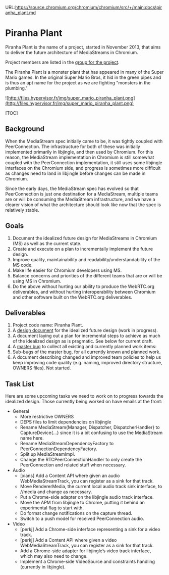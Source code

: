 URL:https://source.chromium.org/chromium/chromium/src/+/main:docs\piranha_plant.md
# Piranha Plant

Piranha Plant is the name of a project, started in November 2013, that aims to
deliver the future architecture of MediaStreams in Chromium.

Project members are listed in the
[group for the project](https://groups.google.com/a/chromium.org/forum/#!members/piranha-plant).

The Piranha Plant is a monster plant that has appeared in many of the Super
Mario games. In the original Super Mario Bros, it hid in the green pipes and is
thus an apt name for the project as we are fighting "monsters in the plumbing."

![http://files.hypervisor.fr/img/super_mario_piranha_plant.png](http://files.hypervisor.fr/img/super_mario_piranha_plant.png)

[TOC]

## Background

When the MediaStream spec initially came to be, it was tightly coupled with
PeerConnection. The infrastructure for both of these was initially implemented
primarily in libjingle, and then used by Chromium. For this reason, the
MediaStream implementation in Chromium is still somewhat coupled with the
PeerConnection implementation, it still uses some libjingle interfaces on the
Chromium side, and progress is sometimes more difficult as changes need to land
in libjingle before changes can be made in Chromium.

Since the early days, the MediaStream spec has evolved so that PeerConnection is
just one destination for a MediaStream, multiple teams are or will be consuming
the MediaStream infrastructure, and we have a clearer vision of what the
architecture should look like now that the spec is relatively stable.

## Goals

1.  Document the idealized future design for MediaStreams in Chromium (MS) as
    well as the current state.
1.  Create and execute on a plan to incrementally implement the future design.
1.  Improve quality, maintainability and readability/understandability of the MS
    code.
1.  Make life easier for Chromium developers using MS.
1.  Balance concerns and priorities of the different teams that are or will be
    using MS in Chromium.
1.  Do the above without hurting our ability to produce the WebRTC.org
    deliverables, and without hurting interoperability between Chromium and
    other software built on the WebRTC.org deliverables.

## Deliverables

1.  Project code name: Piranha Plant.
1.  A [design document](https://www.chromium.org/developers/design-documents/idealized-mediastream-design)
    for the idealized future design (work in progress).
1.  A document laying out a plan for incremental steps to achieve as much of the
    idealized design as is pragmatic. See below for current draft.
1.  A [master bug](https://crbug.com/323223) to collect all existing and
    currently planned work items:
1.  Sub-bugs of the master bug, for all currently known and planned work.
1.  A document describing changed and improved team policies to help us keep
    improving code quality (e.g. naming, improved directory structure, OWNERS
    files). Not started.

## Task List

Here are some upcoming tasks we need to work on to progress towards the
idealized design. Those currently being worked on have emails at the front:

*   General
    *   More restrictive OWNERS
    *   DEPS files to limit dependencies on libjingle
    *   Rename MediaStream{Manager, Dispatcher, DispatcherHandler} to
        CaptureDevice{...} since it is a bit confusing to use the MediaStream
        name here.
    *   Rename MediaStreamDependencyFactory to PeerConnectionDependencyFactory.
    *   Split up MediaStreamImpl.
    *   Change the RTCPeerConnectionHandler to only create the PeerConnection
        and related stuff when necessary.
*   Audio
    *   [xians] Add a Content API where given an audio WebMediaStreamTrack, you
        can register as a sink for that track.
    *   Move RendererMedia, the current local audio track sink interface, to
        //media and change as necessary.
    *   Put a Chrome-side adapter on the libjingle audio track interface.
    *   Move the APM from libjingle to Chrome, putting it behind an experimental
        flag to start with.
    *   Do format change notifications on the capture thread.
    *   Switch to a push model for received PeerConnection audio.
*   Video
    *   [perkj] Add a Chrome-side interface representing a sink for a video
        track.
    *   [perkj] Add a Content API where given a video WebMediaStreamTrack, you
        can register as a sink for that track.
    *   Add a Chrome-side adapter for libjingle’s video track interface, which
        may also need to change.
    *   Implement a Chrome-side VideoSource and constraints handling (currently
        in libjingle).
